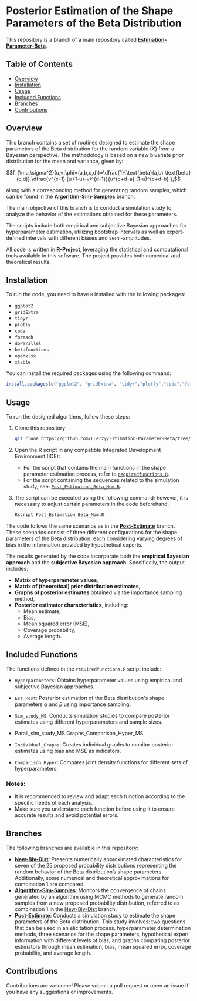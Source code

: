 # Posterior Estimation of the Shape Parameters of the Beta Distribution

This repository is a branch of a main repository called [**Estimation-Parameter-Beta**](https://github.com/LLerzy/Estimation-Parameter-Beta).

## Table of Contents

-   [Overview](#overview)
-   [Installation](#installation)
-   [Usage](#usage)
-   [Included Functions](#included-functions)
-   [Branches](#branches)
-   [Contributions](#contributions)

## Overview

This branch contains a set of routines designed to estimate the shape parameters of the Beta distribution for the random variable \(X\) from a Bayesian perspective. The methodology is based on a new bivariate prior distribution for the mean and variance, given by:  

$$f_{\mu,\sigma^2}(u,v|\phi=(a,b,c,d))=\dfrac{1}{\text{beta}(a,b) \text{beta}(c,d)} \dfrac{v^{c-1} (u (1-u)-v)^{d-1}}{u^{c+d-a} (1-u)^{c+d-b} },$$

along with a corresponding method for generating random samples, which can be found in the [**Algorithm-Sim-Samples**](https://github.com/LLerzy/Estimation-Parameter-Beta/tree/Algorithm-Sim-Samples) branch.  

The main objective of this branch is to conduct a simulation study to analyze the behavior of the estimations obtained for these parameters.  

The scripts include both empirical and subjective Bayesian approaches for hyperparameter estimation, utilizing bootstrap intervals as well as expert-defined intervals with different biases and semi-amplitudes.  

All code is written in **R-Project**, leveraging the statistical and computational tools available in this software. The project provides both numerical and theoretical results.  


## Installation

To run the code, you need to have `R` installed with the following packages:

- `ggplot2` 
- `gridExtra` 
- `tidyr` 
- `plotly` 
- `coda` 
- `foreach` 
- `doParallel` 
- `betafunctions` 
- `openxlsx` 
- `xtable`

You can install the required packages using the following command:

``` r
install.packages(c("ggplot2", "gridExtra", "tidyr","plotly","coda","foreach","doParallel","betafunctions","openxlsx","xtable"))
```

## Usage

To run the designed algorithms, follow these steps:

1. Clone this repository:

    ``` bash
    git clone https://github.com/LLerzy/Estimation-Parameter-Beta/tree/Post-Estimate-2.git
    ```

2. Open the R script in any compatible Integrated Development Environment (IDE):

    -   For the script that contains the main functions in the shape parameter estimation process, refer to [`requiredfunctions.R`](https://github.com/LLerzy/Estimation-Parameter-Beta/blob/Post-Estimate-2/requiredfunctions.R).
    -   For the script containing the sequences related to the simulation study, see: [`Post_Estimation_Beta_Mom.R`](https://github.com/LLerzy/Estimation-Parameter-Beta/blob/Post-Estimate-2/Post_Estimation_Beta_Mom.R).

3. The script can be executed using the following command; however, it is necessary to adjust certain parameters in the code beforehand.

    ``` bash
    Rscript Post_Estimation_Beta_Mom.R
    ```
The code follows the same scenarios as in the [**Post-Estimate**](https://github.com/LLerzy/Estimation-Parameter-Beta/tree/Post-Estimate) branch. These scenarios consist of three different configurations for the shape parameters of the Beta distribution, each considering varying degrees of bias in the information provided by hypothetical experts.  

The results generated by the code incorporate both the **empirical Bayesian approach** and the **subjective Bayesian approach**. Specifically, the output includes:  

- **Matrix of hyperparameter values**,  
- **Matrix of (theoretical) prior distribution estimates**,  
- **Graphs of posterior estimates** obtained via the importance sampling method,  
- **Posterior estimator characteristics**, including:  
  - Mean estimate,  
  - Bias,  
  - Mean squared error (MSE),  
  - Coverage probability,  
  - Average length.  

## Included Functions

The functions defined in the `requiredfunctions.R` script include:

-   `Hyperparameters`: Obtains hyperparameter values using empirical and subjective Bayesian approaches.
-   `Est_Post`: Posterior estimation of the Beta distribution's shape parameters $\alpha$ and $\beta$ using importance sampling.

-   `Sim_study_MS`: Conducts simulation studies to compare posterior estimates using different hyperparameters and sample sizes.
-   Parall_sim_study_MS
Graphs_Comparison_Hyper_MS


-   `Individual_Graphs`: Creates individual graphs to monitor posterior estimates using bias and MSE as indicators.
-   `Comparison_Hyper`: Compares joint density functions for different sets of hyperparameters.

### Notes:

-   It is recommended to review and adapt each function according to the specific needs of each analysis.
-   Make sure you understand each function before using it to ensure accurate results and avoid potential errors.

## Branches

The following branches are available in this repository:

-   [**New-Biv-Dist**](https://github.com/LLerzy/Estimation-Parameter-Beta/tree/New-Biv-Dist): Presents numerically approximated characteristics for seven of the 25 proposed probability distributions representing the random behavior of the Beta distribution’s shape parameters. Additionally, some numerical and theoretical approximations for combination 1 are compared.
-   [**Algorithm-Sim-Samples**](https://github.com/LLerzy/Estimation-Parameter-Beta/tree/Algorithm-Sim-Samples): Monitors the convergence of chains generated by an algorithm using MCMC methods to generate random samples from a new proposed probability distribution, referred to as combination 1 in the [New-Biv-Dist](https://github.com/LLerzy/Estimation-Parameter-Beta/tree/New-Biv-Dist) branch.
-   [**Post-Estimate**](https://github.com/LLerzy/Estimation-Parameter-Beta/tree/Post-Estimate): Conducts a simulation study to estimate the shape parameters of the Beta distribution. This study involves: two questions that can be used in an elicitation process, hyperparameter determination methods, three scenarios for the shape parameters, hypothetical expert information with different levels of bias, and graphs comparing posterior estimators through mean estimation, bias, mean squared error, coverage probability, and average length.

## Contributions

Contributions are welcome! Please submit a pull request or open an issue if you have any suggestions or improvements.
